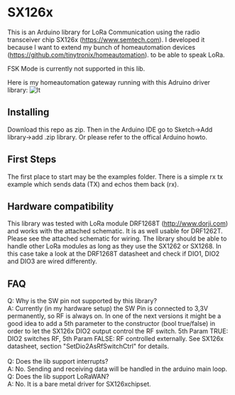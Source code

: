 # SX126x
This is an Arduino library for LoRa Communication using the radio transceiver chip SX126x (https://www.semtech.com).
I developed it because I want to extend my bunch of homeautomation devices (https://github.com/tinytronix/homeautomation). 
to be able to speak LoRa.

FSK Mode is currently not supported in this lib.

Here is my homeautomation gateway running with this Adruino driver library:
![lt](https://raw.githubusercontent.com/tinytronix/SX126x/master/pcb/LoRa2.JPG)
## Installing
Download this repo as zip. Then in the Arduino IDE go to Sketch->Add library->add .zip library.
Or please refer to the offical Arduino howto.

## First Steps
The first place to start may be the examples folder. There is a simple rx tx example
which sends data (TX) and echos them back (rx). 

## Hardware compatibility
This library was tested with LoRa module DRF1268T (http://www.dorji.com) and works with the attached schematic.  It is as well usable for DRF1262T. Please see the attached schematic for wiring. The library should be able to handle other
LoRa modules as long as they use the SX1262 or SX1268. In this case take a look at the DRF1268T datasheet and check if DIO1, DIO2 and DIO3 are wired differently.

## FAQ
Q: Why is the SW pin not supported by this library? <br>
A: Currently (in my hardware setup) the SW Pin is connected to 3,3V permanently, so RF is always on. In one of the next versions it might be a good idea to add a 5th parameter to the constructor (bool true/false) in order to let the SX126x DIO2 output control the RF switch. 5th Param TRUE: DIO2 switches RF, 5th Param FALSE: RF controlled externally. See SX126x datasheet, section "SetDio2AsRfSwitchCtrl" for details.<br><br>
Q: Does the lib support interrupts? <br>
A: No. Sending and receiving data will be handled in the arduino main loop.<br>
Q: Does the lib support LoRaWAN?<br>
A: No. It is a bare metal driver for SX126xchipset. 


